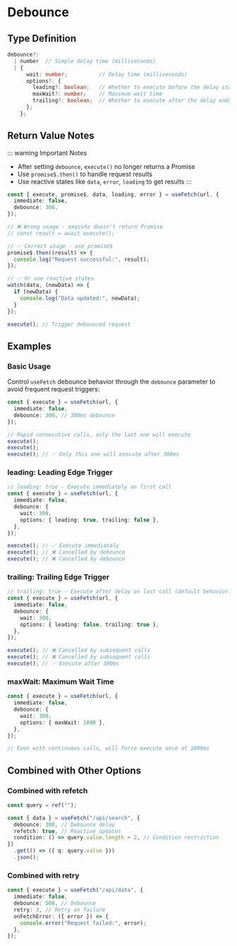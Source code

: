 # Debounce

## Type Definition

```typescript
debounce?:
  | number  // Simple delay time (milliseconds)
  | {
      wait: number;          // Delay time (milliseconds)
      options?: {
        leading?: boolean;   // Whether to execute before the delay starts
        maxWait?: number;    // Maximum wait time
        trailing?: boolean;  // Whether to execute after the delay ends
      };
    };
```

## Return Value Notes

::: warning Important Notes

- After setting `debounce`, `execute()` no longer returns a Promise
- Use `promise$.then()` to handle request results
- Use reactive states like `data`, `error`, `loading` to get results
  :::

```ts
const { execute, promise$, data, loading, error } = useFetch(url, {
  immediate: false,
  debounce: 300,
});

// ❌ Wrong usage - execute doesn't return Promise
// const result = await execute();

// ✅ Correct usage - use promise$
promise$.then((result) => {
  console.log("Request successful:", result);
});

// ✅ Or use reactive states
watch(data, (newData) => {
  if (newData) {
    console.log("Data updated:", newData);
  }
});

execute(); // Trigger debounced request
```

## Examples

### Basic Usage

Control `useFetch` debounce behavior through the `debounce` parameter to avoid frequent request triggers:

```ts
const { execute } = useFetch(url, {
  immediate: false,
  debounce: 300, // 300ms debounce
});

// Rapid consecutive calls, only the last one will execute
execute();
execute();
execute(); // ✅ Only this one will execute after 300ms
```

### leading: Leading Edge Trigger

```ts
// leading: true - Execute immediately on first call
const { execute } = useFetch(url, {
  immediate: false,
  debounce: {
    wait: 300,
    options: { leading: true, trailing: false },
  },
});

execute(); // ✅ Execute immediately
execute(); // ❌ Cancelled by debounce
execute(); // ❌ Cancelled by debounce
```

### trailing: Trailing Edge Trigger

```ts
// trailing: true - Execute after delay on last call (default behavior)
const { execute } = useFetch(url, {
  immediate: false,
  debounce: {
    wait: 300,
    options: { leading: false, trailing: true },
  },
});

execute(); // ❌ Cancelled by subsequent calls
execute(); // ❌ Cancelled by subsequent calls
execute(); // ✅ Execute after 300ms
```

### maxWait: Maximum Wait Time

```ts
const { execute } = useFetch(url, {
  immediate: false,
  debounce: {
    wait: 300,
    options: { maxWait: 1000 },
  },
});

// Even with continuous calls, will force execute once at 1000ms
```

## Combined with Other Options

### Combined with refetch

```ts
const query = ref("");

const { data } = useFetch("/api/search", {
  debounce: 300, // Debounce delay
  refetch: true, // Reactive updates
  condition: () => query.value.length > 2, // Condition restriction
})
  .get(() => ({ q: query.value }))
  .json();
```

### Combined with retry

```ts
const { execute } = useFetch("/api/data", {
  immediate: false,
  debounce: 500, // Debounce
  retry: 3, // Retry on failure
  onFetchError: ({ error }) => {
    console.error("Request failed:", error);
  },
});
```

